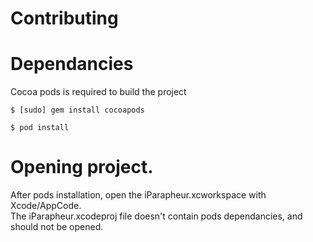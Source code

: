 Contributing
=============

# Dependancies

Cocoa pods is required to build the project
```
$ [sudo] gem install cocoapods
```

```
$ pod install
```


# Opening project.

After pods installation, open the iParapheur.xcworkspace with Xcode/AppCode.  
The iParapheur.xcodeproj file doesn't contain pods dependancies, and should not be opened.